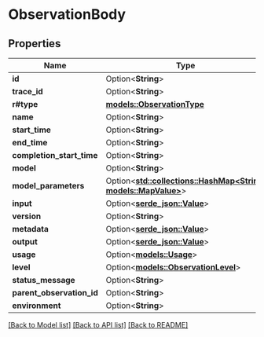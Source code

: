 # ObservationBody

## Properties

Name | Type | Description | Notes
------------ | ------------- | ------------- | -------------
**id** | Option<**String**> |  | [optional]
**trace_id** | Option<**String**> |  | [optional]
**r#type** | [**models::ObservationType**](ObservationType.md) |  | 
**name** | Option<**String**> |  | [optional]
**start_time** | Option<**String**> |  | [optional]
**end_time** | Option<**String**> |  | [optional]
**completion_start_time** | Option<**String**> |  | [optional]
**model** | Option<**String**> |  | [optional]
**model_parameters** | Option<[**std::collections::HashMap<String, models::MapValue>**](MapValue.md)> |  | [optional]
**input** | Option<[**serde_json::Value**](.md)> |  | [optional]
**version** | Option<**String**> |  | [optional]
**metadata** | Option<[**serde_json::Value**](.md)> |  | [optional]
**output** | Option<[**serde_json::Value**](.md)> |  | [optional]
**usage** | Option<[**models::Usage**](Usage.md)> |  | [optional]
**level** | Option<[**models::ObservationLevel**](ObservationLevel.md)> |  | [optional]
**status_message** | Option<**String**> |  | [optional]
**parent_observation_id** | Option<**String**> |  | [optional]
**environment** | Option<**String**> |  | [optional]

[[Back to Model list]](../README.md#documentation-for-models) [[Back to API list]](../README.md#documentation-for-api-endpoints) [[Back to README]](../README.md)


